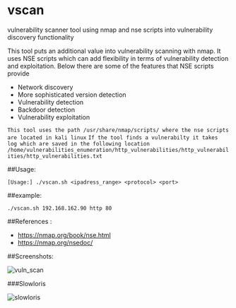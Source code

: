 # vscan

vulnerability scanner tool using nmap and nse scripts into vulnerability discovery functionality

This tool puts an additional value into vulnerability scanning with nmap. 
It uses NSE scripts which can add flexibility in terms of vulnerability detection and exploitation.
Below there are some of the features that NSE scripts provide  

- Network discovery
- More sophisticated version detection
- Vulnerability detection
- Backdoor detection
- Vulnerability exploitation

```This tool uses the path /usr/share/nmap/scripts/ where the nse scripts are located in kali linux``` 
```If the tool finds a vulnerabilty it takes log which are saved in the following location /home/vulnerabilities_enumeration/http_vulnerabilities/http_vulnerabilities/http_vulnerabilities.txt```

##Usage: 

```[Usage:] ./vscan.sh <ipadress_range> <protocol> <port>```

##example:

```./vscan.sh 192.168.162.90 http 80``` 

##References :
- https://nmap.org/book/nse.html
- https://nmap.org/nsedoc/

##Screenshots:

![vuln_scan](https://cloud.githubusercontent.com/assets/12726776/12111385/820089b6-b39d-11e5-9664-ab8f4c0ae417.PNG)

###Slowloris 

![slowloris](https://cloud.githubusercontent.com/assets/12726776/12113240/28be284c-b3aa-11e5-99f6-faa19a9ba00f.PNG)
